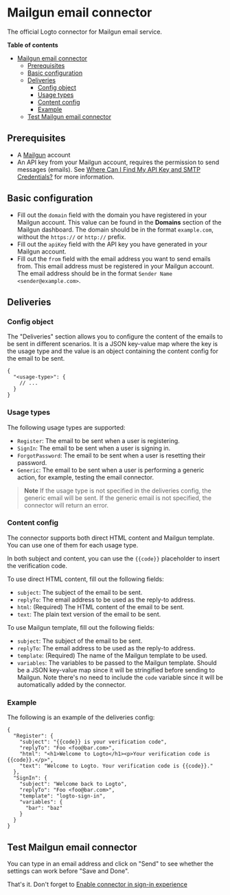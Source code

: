 # Mailgun email connector

The official Logto connector for Mailgun email service.

**Table of contents**

- [Mailgun email connector](#mailgun-email-connector)
  - [Prerequisites](#prerequisites)
  - [Basic configuration](#basic-configuration)
  - [Deliveries](#deliveries)
    - [Config object](#config-object)
    - [Usage types](#usage-types)
    - [Content config](#content-config)
    - [Example](#example)
  - [Test Mailgun email connector](#test-mailgun-email-connector)

## Prerequisites

- A [Mailgun](https://www.mailgun.com/) account
- An API key from your Mailgun account, requires the permission to send messages (emails). See [Where Can I Find My API Key and SMTP Credentials?](https://help.mailgun.com/hc/en-us/articles/203380100-Where-Can-I-Find-My-API-Key-and-SMTP-Credentials-) for more information.

## Basic configuration

- Fill out the `domain` field with the domain you have registered in your Mailgun account. This value can be found in the **Domains** section of the Mailgun dashboard. The domain should be in the format `example.com`, without the `https://` or `http://` prefix.
- Fill out the `apiKey` field with the API key you have generated in your Mailgun account.
- Fill out the `from` field with the email address you want to send emails from. This email address must be registered in your Mailgun account. The email address should be in the format `Sender Name <sender@example.com>`.

## Deliveries

### Config object

The "Deliveries" section allows you to configure the content of the emails to be sent in different scenarios. It is a JSON key-value map where the key is the usage type and the value is an object containing the content config for the email to be sent.

```jsonc
{
  "<usage-type>": {
    // ...
  }
}
```

### Usage types

The following usage types are supported:

- `Register`: The email to be sent when a user is registering.
- `SignIn`: The email to be sent when a user is signing in.
- `ForgotPassword`: The email to be sent when a user is resetting their password.
- `Generic`: The email to be sent when a user is performing a generic action, for example, testing the email connector.

> **Note**
> If the usage type is not specified in the deliveries config, the generic email will be sent. If the generic email is not specified, the connector will return an error.

### Content config

The connector supports both direct HTML content and Mailgun template. You can use one of them for each usage type.

In both subject and content, you can use the `{{code}}` placeholder to insert the verification code.

To use direct HTML content, fill out the following fields:

- `subject`: The subject of the email to be sent.
- `replyTo`: The email address to be used as the reply-to address.
- `html`: (Required) The HTML content of the email to be sent.
- `text`: The plain text version of the email to be sent.

To use Mailgun template, fill out the following fields:

- `subject`: The subject of the email to be sent.
- `replyTo`: The email address to be used as the reply-to address.
- `template`: (Required) The name of the Mailgun template to be used.
- `variables`: The variables to be passed to the Mailgun template. Should be a JSON key-value map since it will be stringified before sending to Mailgun. Note there's no need to include the `code` variable since it will be automatically added by the connector.

### Example

The following is an example of the deliveries config:

```jsonc
{
  "Register": {
    "subject": "{{code}} is your verification code",
    "replyTo": "Foo <foo@bar.com>",
    "html": "<h1>Welcome to Logto</h1><p>Your verification code is {{code}}.</p>",
    "text": "Welcome to Logto. Your verification code is {{code}}."
  },
  "SignIn": {
    "subject": "Welcome back to Logto",
    "replyTo": "Foo <foo@bar.com>",
    "template": "logto-sign-in",
    "variables": {
      "bar": "baz"
    }
  }
}
```

## Test Mailgun email connector

You can type in an email address and click on "Send" to see whether the settings can work before "Save and Done".

That's it. Don't forget to [Enable connector in sign-in experience](https://docs.logto.io/docs/tutorials/get-started/passwordless-sign-in-by-adding-connectors#enable-sms-or-email-passwordless-sign-in)
